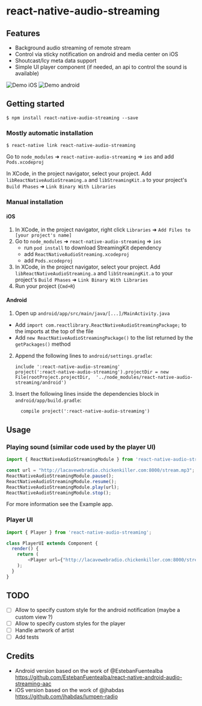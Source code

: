 
# react-native-audio-streaming

## Features

- Background audio streaming of remote stream
- Control via sticky notification on android and media center on iOS
- Shoutcast/Icy meta data support
- Simple UI player component (if needed, an api to control the sound is available)

![Demo iOS](https://raw.githubusercontent.com/tlenclos/react-native-audio-streaming/master/demo_ios.gif)
![Demo android](https://raw.githubusercontent.com/tlenclos/react-native-audio-streaming/master/demo_android.gif)

## Getting started

`$ npm install react-native-audio-streaming --save`

### Mostly automatic installation

`$ react-native link react-native-audio-streaming`

Go to `node_modules` ➜ `react-native-audio-streaming` => `ios` and add `Pods.xcodeproj`

In XCode, in the project navigator, select your project. Add `libReactNativeAudioStreaming.a` and `libStreamingKit.a` to your project's `Build Phases` ➜ `Link Binary With Libraries`

### Manual installation

#### iOS

1. In XCode, in the project navigator, right click `Libraries` ➜ `Add Files to [your project's name]`
2. Go to `node_modules` ➜ `react-native-audio-streaming` => `ios`
   - run `pod install` to download StreamingKit dependency
   - add `ReactNativeAudioStreaming.xcodeproj`
   - add `Pods.xcodeproj`
3. In XCode, in the project navigator, select your project. Add `libReactNativeAudioStreaming.a` and `libStreamingKit.a` to your project's `Build Phases` ➜ `Link Binary With Libraries`
4. Run your project (`Cmd+R`)

#### Android

1. Open up `android/app/src/main/java/[...]/MainActivity.java`
  - Add `import com.reactlibrary.ReactNativeAudioStreamingPackage;` to the imports at the top of the file
  - Add `new ReactNativeAudioStreamingPackage()` to the list returned by the `getPackages()` method
2. Append the following lines to `android/settings.gradle`:
  	```
  	include ':react-native-audio-streaming'
  	project(':react-native-audio-streaming').projectDir = new File(rootProject.projectDir, 	'../node_modules/react-native-audio-streaming/android')
  	```
3. Insert the following lines inside the dependencies block in `android/app/build.gradle`:
  	```
      compile project(':react-native-audio-streaming')
  	```

## Usage

### Playing sound (similar code used by the player UI)

```javascript
import { ReactNativeAudioStreamingModule } from 'react-native-audio-streaming';

const url = "http://lacavewebradio.chickenkiller.com:8000/stream.mp3";
ReactNativeAudioStreamingModule.pause();
ReactNativeAudioStreamingModule.resume();
ReactNativeAudioStreamingModule.play(url);
ReactNativeAudioStreamingModule.stop();
```

For more information see the Example app.

### Player UI

```javascript
import { Player } from 'react-native-audio-streaming';

class PlayerUI extends Component {
  render() {
    return (
        <Player url={"http://lacavewebradio.chickenkiller.com:8000/stream.mp3"} />
    );
  }
}
```

## TODO

- [ ] Allow to specify custom style for the android notification (maybe a custom view ?)
- [ ] Allow to specify custom styles for the player
- [ ] Handle artwork of artist
- [ ] Add tests

## Credits

- Android version based on the work of @EstebanFuentealba https://github.com/EstebanFuentealba/react-native-android-audio-streaming-aac
- iOS version based on the work of @jhabdas https://github.com/jhabdas/lumpen-radio
